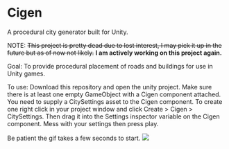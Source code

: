 # Cigen
A procedural city generator built for Unity.

NOTE: ~~This project is pretty dead due to lost interest, I may pick it up in the future but as of now not likely.~~ **I am actively working on this project again.**

Goal: To provide procedural placement of roads and buildings for use in Unity games.

To use: Download this repository and open the unity project. Make sure there is at least one empty GameObject with a Cigen component attached. You need to supply a CitySettings asset to the Cigen component. To create one right click in your project window and click Create > Cigen > CitySettings. Then drag it into the Settings inspector variable on the Cigen component. Mess with your settings then press play.

Be patient the gif takes a few seconds to start.
![](http://i.imgur.com/dAkyvcl.gif)
